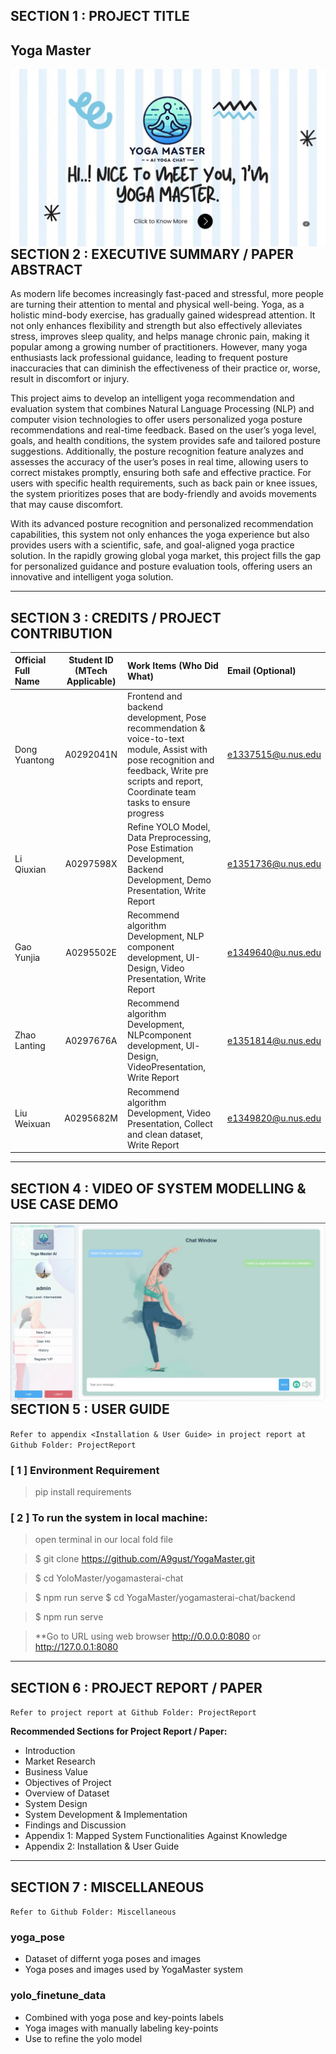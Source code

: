 

## SECTION 1 : PROJECT TITLE
## Yoga Master

<img src="SystemCode/static/79c27c4f40e3e4f8845ec711b09953c.png"
     style="float: left; margin-right: 0px;" />

---

## SECTION 2 : EXECUTIVE SUMMARY / PAPER ABSTRACT
As modern life becomes increasingly fast-paced and stressful, more people are turning their attention to mental and physical well-being. Yoga, as a holistic mind-body exercise, has gradually gained widespread attention. It not only enhances flexibility and strength but also effectively alleviates stress, improves sleep quality, and helps manage chronic pain, making it popular among a growing number of practitioners. However, many yoga enthusiasts lack professional guidance, leading to frequent posture inaccuracies that can diminish the effectiveness of their practice or, worse, result in discomfort or injury.

This project aims to develop an intelligent yoga recommendation and evaluation system that combines Natural Language Processing (NLP) and computer vision technologies to offer users personalized yoga posture recommendations and real-time feedback. Based on the user’s yoga level, goals, and health conditions, the system provides safe and tailored posture suggestions. Additionally, the posture recognition feature analyzes and assesses the accuracy of the user’s poses in real time, allowing users to correct mistakes promptly, ensuring both safe and effective practice. For users with specific health requirements, such as back pain or knee issues, the system prioritizes poses that are body-friendly and avoids movements that may cause discomfort.

With its advanced posture recognition and personalized recommendation capabilities, this system not only enhances the yoga experience but also provides users with a scientific, safe, and goal-aligned yoga practice solution. In the rapidly growing global yoga market, this project fills the gap for personalized guidance and posture evaluation tools, offering users an innovative and intelligent yoga solution.


---

## SECTION 3 : CREDITS / PROJECT CONTRIBUTION

| Official Full Name  | Student ID (MTech Applicable)  | Work Items (Who Did What) | Email (Optional) |
| :------------ |:---------------:| :-----| :-----|
| Dong Yuantong | A0292041N | Frontend and backend development, Pose recommendation & voice-to-text module, Assist with pose recognition and feedback, Write pre scripts and report, Coordinate team tasks to ensure progress| e1337515@u.nus.edu |
| Li Qiuxian | A0297598X | Refine YOLO Model, Data Preprocessing, Pose Estimation Development, Backend Development, Demo Presentation, Write Report| e1351736@u.nus.edu |
| Gao Yunjia | A0295502E | Recommend algorithm Development, NLP component development, UI-Design, Video Presentation, Write Report| e1349640@u.nus.edu  |
| Zhao Lanting | A0297676A | Recommend algorithm Development, NLPcomponent development, Ul-Design, VideoPresentation, Write Report| e1351814@u.nus.edu |
| Liu Weixuan | A0295682M | Recommend algorithm Development, Video Presentation, Collect and clean dataset, Write Report| e1349820@u.nus.edu |


---

## SECTION 4 : VIDEO OF SYSTEM MODELLING & USE CASE DEMO

<img src="Video/video.png"
     style="float: left; margin-right: 0px;" />

---

## SECTION 5 : USER GUIDE

`Refer to appendix <Installation & User Guide> in project report at Github Folder: ProjectReport`

### [ 1 ] Environment Requirement

> pip install requirements


### [ 2 ] To run the system in local machine:

> open terminal in our local fold file

> $ git clone https://github.com/A9gust/YogaMaster.git

> $ cd YoloMaster/yogamasterai-chat

> $ npm run serve
> $ cd YogaMaster/yogamasterai-chat/backend

> $ npm run serve

> **Go to URL using web browser http://0.0.0.0:8080 or http://127.0.0.1:8080

---
## SECTION 6 : PROJECT REPORT / PAPER

`Refer to project report at Github Folder: ProjectReport`

**Recommended Sections for Project Report / Paper:**
- Introduction
- Market Research
- Business Value
- Objectives of Project
- Overview of Dataset
- System Design
- System Development & Implementation
- Findings and Discussion
- Appendix 1: Mapped System Functionalities Against Knowledge
- Appendix 2: Installation & User Guide

---
## SECTION 7 : MISCELLANEOUS

`Refer to Github Folder: Miscellaneous`

### yoga_pose
* Dataset of differnt yoga poses and images
* Yoga poses and images used by YogaMaster system
### yolo_finetune_data
* Combined with yoga pose and key-points labels
* Yoga images with manually labeling key-points
* Use to refine the yolo model


